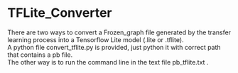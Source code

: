 # TFLite_Converter
There are two ways to convert a Frozen_graph file generated by the transfer learning process into a Tensorflow Lite model (.lite or .tflite). </br>
A python file convert_tflite.py is provided, just python it with correct path that contains a pb file. </br>
The other way is to run the command line in the text file pb_tflite.txt .
